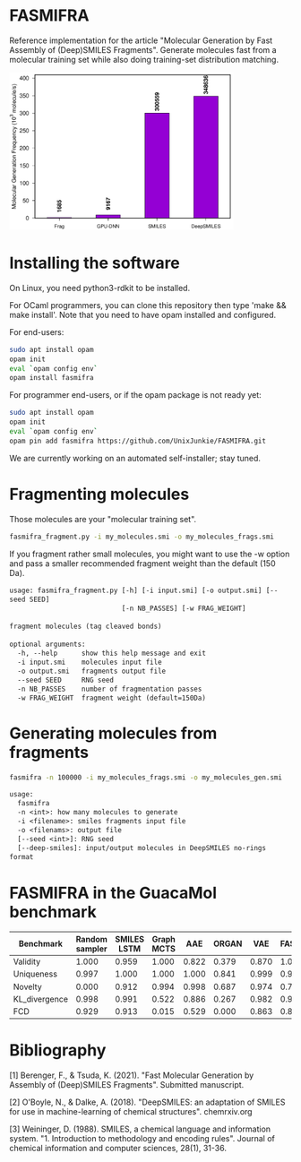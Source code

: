 # FASMIFRA

Reference implementation for the article
"Molecular Generation by Fast Assembly of (Deep)SMILES Fragments".
Generate molecules fast from a molecular training set while also
doing training-set distribution matching.

<img src="TOC.png" alt="logo" width="400"/>

# Installing the software

On Linux, you need python3-rdkit to be installed.

For OCaml programmers, you can clone this repository
then type 'make && make install'.
Note that you need to have opam installed and configured.

For end-users:
```bash
sudo apt install opam
opam init
eval `opam config env`
opam install fasmifra
```

For programmer end-users, or if the opam package is not ready yet:
```bash
sudo apt install opam
opam init
eval `opam config env`
opam pin add fasmifra https://github.com/UnixJunkie/FASMIFRA.git
```

We are currently working on an automated self-installer; stay tuned.

# Fragmenting molecules

Those molecules are your "molecular training set".

```bash
fasmifra_fragment.py -i my_molecules.smi -o my_molecules_frags.smi
```

If you fragment rather small molecules, you might want to use the -w option
and pass a smaller recommended fragment weight than the default (150 Da).

```
usage: fasmifra_fragment.py [-h] [-i input.smi] [-o output.smi] [--seed SEED]
                            [-n NB_PASSES] [-w FRAG_WEIGHT]

fragment molecules (tag cleaved bonds)

optional arguments:
  -h, --help      show this help message and exit
  -i input.smi    molecules input file
  -o output.smi   fragments output file
  --seed SEED     RNG seed
  -n NB_PASSES    number of fragmentation passes
  -w FRAG_WEIGHT  fragment weight (default=150Da)
```

# Generating molecules from fragments

```bash
fasmifra -n 100000 -i my_molecules_frags.smi -o my_molecules_gen.smi
```

```
usage:
  fasmifra
  -n <int>: how many molecules to generate
  -i <filename>: smiles fragments input file
  -o <filenams>: output file
  [--seed <int>]: RNG seed
  [--deep-smiles]: input/output molecules in DeepSMILES no-rings format
```

# FASMIFRA in the GuacaMol benchmark

|Benchmark    |Random sampler|SMILES LSTM|Graph MCTS|AAE  |ORGAN|VAE  |FASMIFRA|Negative control|
|-------------|--------------|-----------|----------|-----|-----|-----|--------|----------------|
|Validity     |1.000         |0.959      |1.000     |0.822|0.379|0.870|1.000   |1.000           |
|Uniqueness   |0.997         |1.000      |1.000     |1.000|0.841|0.999|0.994   |0.959           |
|Novelty      |0.000         |0.912      |0.994     |0.998|0.687|0.974|0.702   |0.947           |
|KL_divergence|0.998         |0.991      |0.522     |0.886|0.267|0.982|0.959   |0.855           |
|FCD          |0.929         |0.913      |0.015     |0.529|0.000|0.863|0.814   |0.397           |

# Bibliography

[1] Berenger, F., & Tsuda, K. (2021).
"Fast Molecular Generation by Assembly of (Deep)SMILES Fragments".
Submitted manuscript.

[2] O'Boyle, N., & Dalke, A. (2018).
"DeepSMILES: an adaptation of SMILES for use in machine-learning of chemical structures".
chemrxiv.org

[3] Weininger, D. (1988). SMILES, a chemical language and information system.
"1. Introduction to methodology and encoding rules".
Journal of chemical information and computer sciences, 28(1), 31-36.
